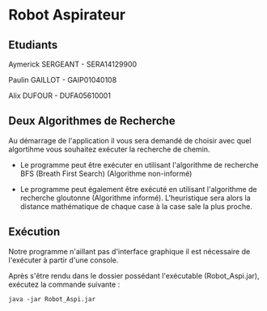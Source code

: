# Robot Aspirateur

## Etudiants

Aymerick SERGEANT - SERA14129900

Paulin GAILLOT - GAIP01040108

Alix DUFOUR - DUFA05610001

## Deux Algorithmes de Recherche

Au démarrage de l'application il vous sera demandé de choisir avec quel algortihme vous souhaitez exécuter la recherche de chemin.

- Le programme peut être exécuter en utilisant l'algorithme de recherche BFS  (Breath First Search) (Algorithme non-informé)

- Le programme peut également être exécuté en utilisant l'algorithme de recherche gloutonne (Algorithme informé). L'heuristique sera alors la distance mathématique de chaque case à la case sale la plus proche.

## Exécution

Notre programme n'aillant pas d'interface graphique il est nécessaire de l'exécuter à partir d'une console.

Après s'être rendu dans le dossier possédant l'exécutable (Robot_Aspi.jar), exécutez la commande suivante :

   `java -jar Robot_Aspi.jar`
